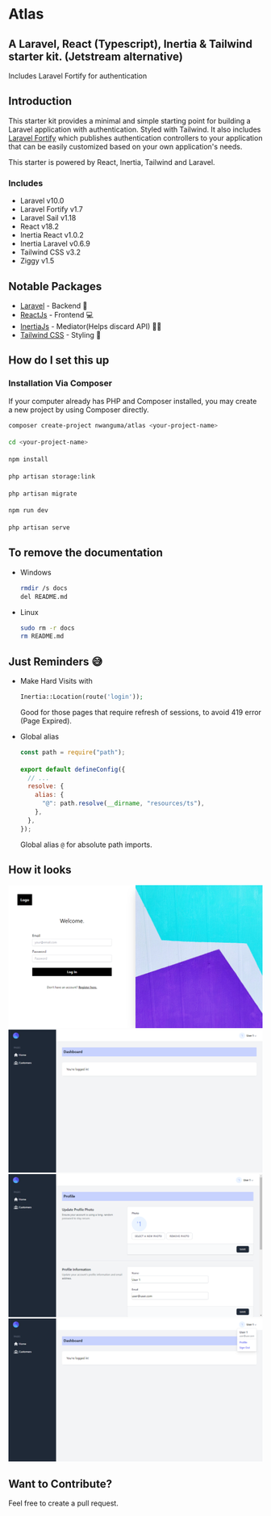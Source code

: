 # Atlas

## A Laravel, React (Typescript), Inertia & Tailwind starter kit. (Jetstream alternative)

Includes Laravel Fortify for authentication

## Introduction

This starter kit provides a minimal and simple starting point for building a Laravel application with authentication. Styled with Tailwind. It also includes [Laravel Fortify](https://laravel.com/docs/8.x/fortify) which publishes authentication controllers to your application that can be easily customized based on your own application's needs.

This starter is powered by React, Inertia, Tailwind and Laravel.

### Includes

- Laravel v10.0
- Laravel Fortify v1.7
- Laravel Sail v1.18
- React v18.2
- Inertia React v1.0.2
- Inertia Laravel v0.6.9
- Tailwind CSS v3.2
- Ziggy v1.5

## Notable Packages

- [Laravel](https://laravel.com) - Backend 🎰
- [ReactJs](https://reactjs.com) - Frontend 💻
- [InertiaJs](https://inertiajs.com) - Mediator(Helps discard API) 🧑‍🦯
- [Tailwind CSS](https://tailwindcss.com) - Styling 💅

## How do I set this up

### Installation Via Composer

If your computer already has PHP and Composer installed, you may create a new project by using Composer directly.

```bash
composer create-project nwanguma/atlas <your-project-name>

cd <your-project-name>

npm install

php artisan storage:link

php artisan migrate

npm run dev

php artisan serve
```

## To remove the documentation

- Windows
  ```bash
  rmdir /s docs
  del README.md
  ```
- Linux
  ```bash
  sudo rm -r docs
  rm README.md
  ```

## Just Reminders 😅

- Make Hard Visits with

  ```php
  Inertia::Location(route('login'));
  ```

  Good for those pages that require refresh of sessions, to avoid 419 error (Page Expired).

- Global alias

  ```js
  const path = require("path");

  export default defineConfig({
    // ...
    resolve: {
      alias: {
        "@": path.resolve(__dirname, "resources/ts"),
      },
    },
  });
  ```

  Global alias `@` for absolute path imports.

## How it looks

<img src='docs/images/login-page.png' />

<img src='docs/images/home-page.png' />

<img src='docs/images/profile-page.png' />

<img src='docs/images/menu-page.png' />

## Want to Contribute?

Feel free to create a pull request.

